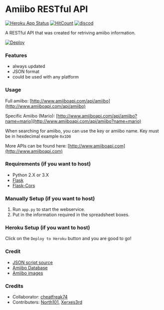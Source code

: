 # Amiibo RESTful API

[![Heroku App Status](http://heroku-shields.herokuapp.com/amiiboapi)](http://amiiboapi.com)
[![HitCount](http://hits.dwyl.com/N3evin/amiiboapi.svg)](http://hits.dwyl.com/N3evin/amiiboapi)
[![discod](https://img.shields.io/badge/Join-Discord-orange.svg?colorB=7289DA&logo=data%3Aimage%2Fpng%3Bbase64%2CiVBORw0KGgoAAAANSUhEUgAAAPUAAADwCAMAAADvotLkAAAAM1BMVEUAAAD%2F%2F%2F%2F%2F%2F%2F%2F%2F%2F%2F%2F%2F%2F%2F%2F%2F%2F%2F%2F%2F%2F%2F%2F%2F%2F%2F%2F%2F%2F%2F%2F%2F%2F%2F%2F%2F%2F%2F%2F%2F%2F%2F%2F%2F%2F%2F%2F%2F%2F%2F%2F%2F%2F%2F%2F%2F%2F%2F%2F%2F%2F%2F%2B3leKCAAAAEHRSTlMAQIAQv%2B%2Bfz2Aw3yBwUK%2BPD%2FW3OwAABYNJREFUeAHt3deWqzAPhuHPljtN93%2Bzf8kasktWHLPHgBj0nk956NVA0zRN0zRN0zRN0zRN07Q%2BkTFWSKMxOKIpFJZVXDJ2jcbCEosJ%2BzUVllo02CeaWXIL9ihHlp2jHdCepRe7s4cVfSc2Rb5CM7q28DUa0THDF8kP6FfkqxTQrYmv04BeOb5OCzo18IUq6NTIVyqjTzNfKYs%2BFb5SM%2FrElyqiS5mvFbpkVK1qVata1apWtapVrWpVq1rVqlY1VK1qVata1apWtapVrWpVR2et9VytWLu4%2BEPUJaQMAMhz0%2B32PIZycXUcBzyagucP%2BTABqzxeVl1Wcl48N%2BVDxlfDUq6odgaPKMUXnPstz38UE%2BGr5K6mDsM6y35TOWetMXjJGLv80vsw4CvjrqR2%2BcscVomz04B6w2RXZDB1t0R1MX%2Ba5zGjNbPEP6YbkPwl1JYAABTWDfPGhnH%2BfR0BLfLVMePR6OvkajRGZm9p%2FQ%2BKcPVCz5dEXCL8ezn456oCmkWrHR7ZdUP8nSiVdSICRbLaAMAQiyX0KLmS8SgJVjsAMDGhW8YlPCpy1QZATuhaMgCAJFYdsWNFqjphx6xQdcGekZeptti1IFNN2LUsUh2wc06i2mDnkkB1we55eeoRuxfkqQfsXhannnFARZo64YBGaWrCAQ3C1DMOKcpSJxzSKEtNOKRBlHrGQUVJ6oSDWiSpBxxUFqSOOCwvR21xWEGO2uCwkhi1x4eGZK01hGrGWpsGfIjEqGdUM8%2Fb0u9NZH3jYHxRinpEJQr8zL8jGd88OtsiRZ3bxwhLDStrrLInKeqmbW6FnbfsCEmI2m2ZM57wUtm0Jywy1HbTvxgadkae8L4gQz1tWgl9y8wb8b5RhprwttAwkfLGlcaIUPuNO1fbcrSFSiLUDu9rOaaxW0%2FiogS13ah2LWqD980S1GkPdcb7rAS12Xg2vLQgUMlIUG8dBi81%2FP6CSlmAuqDS2LKh8ltHmhSgdhsPml3LTj2jVjlfHTaeF5qGi9wO1dz5aotaVBomkt04WvByvjptGm09UsOB64R69ny1wQa2I%2BAT239CI8lXg54kbxs%2BL%2BEGfMqcr8bnhtE57%2BZEqJSC89HZDFxfvUt0SzVOV7tbq1VtB%2FRrMnipSFTnMqJTg5vxmpOoRuIyoUNkOdJl1EjMznzf7Fe0ePXKbnZXzCtakLp%2Bm2LyzFwSfeOFxbeH7YM%2FW81z9XtePhhsjlKsnsRGPl3Ny4cTwrJkbGkdeKKY%2Bg2Vc9Wc8KbseIUbNEUrmb0l2Xf3ODWcQPp5%2FCQ31vFaGPCmkYWoK2xMjn%2FlltEQXiMzhsjP%2FDJc4ckrDnjt7cgn0c32fyWT7P8KLvIfzal6hUKQmh3hfVQ6fTsvRxalrl7tCp2%2BwzN6eW%2BxzUOfbz5NlT2CJPWapR4jj%2FgMvDYEse%2Faezt0%2BBJnpIpZlnptnr7%2FJU6HP6Lk5I%2BN40MiPAvf%2FHjekObLjHlVgjW5enOm4bAnGzuXC45lVxz%2FY67oGJWqVrWqVa1qVata1apWdbdUrWpVq1rVqla1qlWtalWrWtWqzrdUg0%2FOxzPUhU%2FOxBPUM5%2FcSPF4deKTc0A4XE18drSFjZ%2ByiE8AwtFqwycXAGA8WA3H51b2Hyte4oFK3sBGtyyf24hHkz9UjXj6vutR9oeq6WQ2tbPRsVz4zKb2%2FwP4MXM7tP8f6BotfF4FzWx0zhQ%2BrdzMRvdS5JMam995wQ5l6%2FiMYvObJNipwZwQWtn4wdlbqpFuqUa6pRrJ31GN7O%2BoRo53VIPiHdWgcEc1EG6pxnhLNdIt1cj%2Bjmrkckc1KN5RDZrvqAbCLdUYb6lGuqUa2d9RjVzuqAbFO6pBM%2BOOLdA0TdM0TdM0TdM0TdO0b%2FZfegfWFMciUSwAAAAASUVORK5CYII%3D)](https://discord.gg/myxnvvc)


A RESTful API that was created for retriving amiibo information.

[![Deploy](https://www.herokucdn.com/deploy/button.svg)](https://heroku.com/deploy)

### Features
- always updated
- JSON format
- could be used with any platform

### Usage
Full amiibo: [http://www.amiiboapi.com/api/amiibo](http://www.amiiboapi.com/api/amiibo) 

Specific Amiibo (Mario): [http://www.amiiboapi.com/api/amiibo?name=mario](http://www.amiiboapi.com/api/amiibo?name=mario)

When searching for amiibo, you can use the key or amiibo name. Key must be in hexdecimal example `0x1D0`

More APIs can be found here: [http://www.amiiboapi.com](http://www.amiiboapi.com) 

### Requirements (if you want to host)
- Python 2.X or 3.X
- [Flask](http://flask.pocoo.org/)
- [Flask-Cors](https://flask-cors.readthedocs.io/en/latest/)

### Manually Setup (if you want to host)
1. Run `app.py` to start the webservice.
2. Put in the information required in the spreadsheet boxes.

### Heroku Setup (if you want to host)
Click on the `Deploy to Heroku` button and you are good to go!

### Credit
- [JSON script source](https://script.google.com/d/143u0RLuppsmYJ0B3wzo6i0jZYSfIFV2NLJMHPM-Sqczpr9bLwdffc-Wx/edit?usp=sharing)
- [Amiibo Database](https://docs.google.com/spreadsheets/d/19E7pMhKN6x583uB6bWVBeaTMyBPtEAC-Bk59Y6cfgxA)
- [Amiibo images](http://amiibo.life)

### Credits
- Collaborator: [cheatfreak74](https://github.com/cheatfreak47)
- Contributers: [North101](https://github.com/North101), [Xerxes3rd](https://github.com/Xerxes3rd)